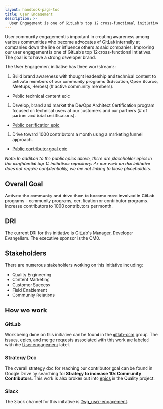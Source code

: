```yaml
---
layout: handbook-page-toc
title: User Engagement
description: >-
  User Engagement is one of GitLab's top 12 cross-functional initiatives. The goal is to strengthen our developer brand and increase contributors per month to GitLab.
---
```


User community engagement is important in creating awareness among various communities who become advocates of GitLab internally at companies down the line or influence others at said companies. Improving our user engagement is one of GitLab's top 12 cross-functional intiatives. The goal is to have a strong developer brand.

The User Engagement initiative has three workstreams:
1. Build brand awareness with thought leadership and technical content to activate members of our community programs (Education, Open Source, Meetups, Heroes) (# active community members).
  * [Public technical content epic](https://gitlab.com/groups/gitlab-com/-/epics/1795)
1. Develop, brand and market the DevOps Architect Certification program focused on technical users at our customers and our partners (# of partner and total certifications).
  * [Public certification epic](https://gitlab.com/groups/gitlab-com/customer-success/professional-services-group/-/epics/1277)
1. Drive toward 1000 contributors a month using a marketing funnel approach.
  * [Public contributor goal epic](https://gitlab.com/groups/gitlab-com/-/epics/1796)

*Note: In addition to the public epics above, there are placeholder epics in the confidential top 12 initiatives repository. As our work on this initiative does not require confidentiality, we are not linking to those placeholders.*

## Overall Goal
Activate the community and drive them to become more involved in GitLab programs - community programs, certification or contributor programs. Increase contributors to 1000 contributors per month.

## DRI 

The current DRI for this initiative is GitLab's Manager, Developer Evangelism. The executive sponsor is the CMO. 

## Stakeholders

There are numerous stakeholders working on this initiative including:
* Quality Engineering
* Content Marketing
* Customer Success
* Field Enablement
* Community Relations

## How we work

### GitLab
Work being done on this initiative can be found in the [gitlab-com](https://gitlab.com/gitlab-com) group. The issues, epics, and merge requests associated with this work are labeled with the [User engagement](https://gitlab.com/groups/gitlab-com/-/labels?subscribed=&search=User+engagement) label. 

### Strategy Doc

The overall strategy doc for reaching our contributor goal can be found in Google Drive by searching for **Strategy to increase 10x Community Contributors**. This work is also broken out into [epics](https://gitlab.com/groups/gitlab-com/quality/-/epics?state=opened&page=1&sort=start_date_desc&label_name[]=User+engagement) in the Quality project. 

### Slack 
The Slack channel for this initiative is [#wg_user-engagement](https://gitlab.slack.com/archives/C037L2E7RST). 
